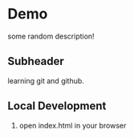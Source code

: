 # Demo

some random description!

## Subheader

learning git and github.

## Local Development

1. open index.html in your browser